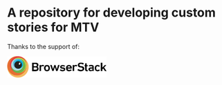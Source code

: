 # A repository for developing custom stories for MTV

Thanks to the support of:

<a class="logo" href="https://www.browserstack.com/" title="BrowserStack">
   <img alt="BrowserStack Logo"
        src="browserstack.svg"
        height="50">
</a>
